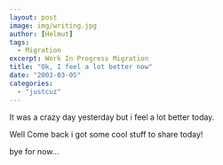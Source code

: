 ```yaml
---
layout: post
image: img/writing.jpg
author: [Helmut]
tags:
  - Migration
excerpt: Work In Progress Migration
title: "Ok, I feel a lot better now"
date: "2003-03-05"
categories: 
  - "justcuz"
---
```


It was a crazy day yesterday but i feel a lot better today.

Well Come back i got some cool stuff to share today!

bye for now...
